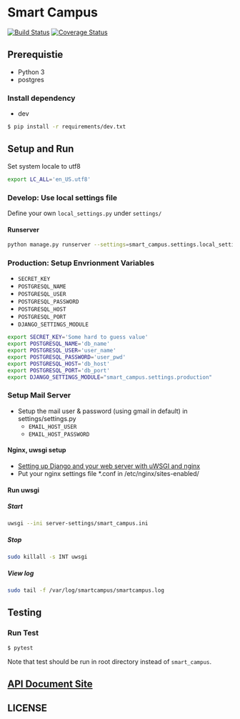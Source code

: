 # Smart Campus

[![Build Status](https://travis-ci.org/rapirent/smart_campus.svg?branch=develop)](https://travis-ci.org/rapirent/smart_campus?branch=develop)
[![Coverage Status](https://coveralls.io/repos/github/rapirent/smart_campus/badge.svg?branch=develop)](https://coveralls.io/github/rapirent/smart_campus?branch=develop)

## Prerequistie
- Python 3
- postgres

### Install dependency

- dev

```sh
$ pip install -r requirements/dev.txt
```
## Setup and Run
Set system locale to utf8
```sh
export LC_ALL='en_US.utf8'
```
### Develop: Use local settings file
Define your own `local_settings.py` under `settings/`
#### Runserver
```sh
python manage.py runserver --settings=smart_campus.settings.local_settings
```
### Production: Setup Envrionment Variables
- `SECRET_KEY`
- `POSTGRESQL_NAME`
- `POSTGRESQL_USER`
- `POSTGRESQL_PASSWORD`
- `POSTGRESQL_HOST`
- `POSTGRESQL_PORT`
- `DJANGO_SETTINGS_MODULE`

```sh
export SECRET_KEY='Some hard to guess value'
export POSTGRESQL_NAME='db_name'
export POSTGRESQL_USER='user_name'
export POSTGRESQL_PASSWORD='user_pwd'
export POSTGRESQL_HOST='db_host'
export POSTGRESQL_PORT='db_port'
export DJANGO_SETTINGS_MODULE="smart_campus.settings.production"
```

### Setup Mail Server

- Setup the mail user & password (using gmail in default) in settings/settings.py
    - `EMAIL_HOST_USER`
    - `EMAIL_HOST_PASSWORD`

#### Nginx, uwsgi setup
- [Setting up Django and your web server with uWSGI and nginx](http://uwsgi-docs.readthedocs.io/en/latest/tutorials/Django_and_nginx.html)
- Put your nginx settings file *.conf in /etc/nginx/sites-enabled/

#### Run uwsgi
##### Start
```sh
uwsgi --ini server-settings/smart_campus.ini
```

##### Stop
```sh
sudo killall -s INT uwsgi
```
##### View log
```sh
sudo tail -f /var/log/smartcampus/smartcampus.log
```
## Testing

### Run Test
```sh
$ pytest
```

Note that test should be run in root directory instead of `smart_campus`.

## [API Document Site](https://rapirent.github.io/smart_campus/index.html)

## LICENSE
